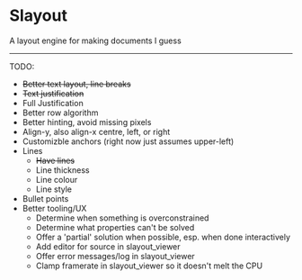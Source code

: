 Slayout
========
A layout engine for making documents I guess

-------------------

TODO:
 * ~~Better text layout, line breaks~~
 * ~~Text justification~~
 * Full Justification
 * Better row algorithm
 * Better hinting, avoid missing pixels
 * Align-y, also align-x centre, left, or right
 * Customizble anchors (right now just assumes upper-left)
 * Lines
   - ~~Have lines~~
   - Line thickness
   - Line colour
   - Line style
 * Bullet points
 * Better tooling/UX
   - Determine when something is overconstrained
   - Determine what properties can't be solved
   - Offer a 'partial' solution when possible, esp. when done interactively
   - Add editor for source in slayout_viewer
   - Offer error messages/log in slayout_viewer
   - Clamp framerate in slayout_viewer so it doesn't melt the CPU